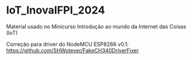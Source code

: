 # IoT_InovaIFPI_2024
Material usado no Minicurso Introdução ao mundo da Internet das Coisas (IoT) 

Correção para driver do NodeMCU ESP8266 v0.1:
https://github.com/SHWotever/FakeCH340DriverFixer
